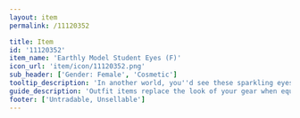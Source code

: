 ```yaml
---
layout: item
permalink: /11120352

title: Item
id: '11120352'
item_name: 'Earthly Model Student Eyes (F)'
icon_url: 'item/icon/11120352.png'
sub_header: ['Gender: Female', 'Cosmetic']
tooltip_description: 'In another world, you''d see these sparkling eyes on a model student engaged in their studies.'
guide_description: 'Outfit items replace the look of your gear when equipped.'
footer: ['Untradable, Unsellable']
---
```

